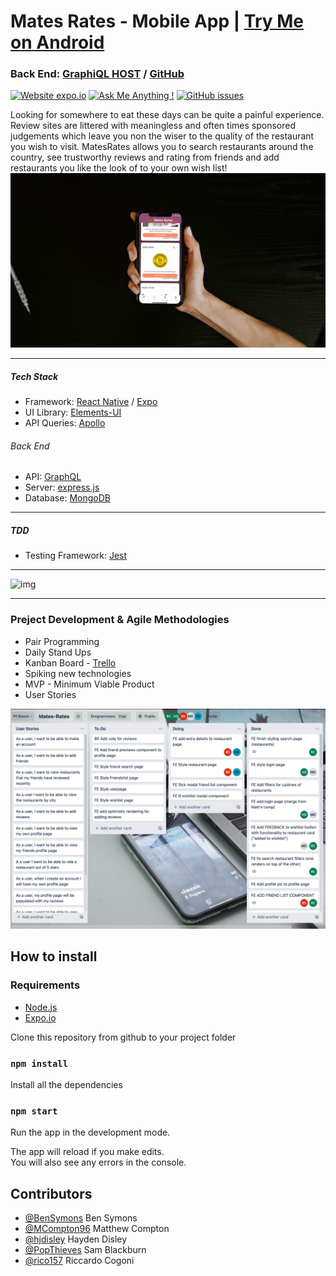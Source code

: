 # **Mates Rates - Mobile App** | [Try Me on Android](https://expo.io/@rico157/projects/MatesRates) 
### Back End: [GraphiQL HOST](https://matesrates.herokuapp.com/graphql) / [GitHub](https://github.com/rico157/BE-Mates-Rates-1)

[![Website expo.io](https://img.shields.io/website-up-down-green-red/http/shields.io.svg)](https://expo.io/@rico157/projects/MatesRates)
[![Ask Me Anything !](https://img.shields.io/badge/Ask%20me-anything-1abc9c.svg)](https://github.com/PopThieves/MatesRates)
[![GitHub issues](https://img.shields.io/github/issues/Naereen/StrapDown.js.svg)](https://github.com/PopThieves/MatesRates/issues/)


Looking for somewhere to eat these days can be quite a painful experience. Review sites are littered with meaningless and often times sponsored judgements which leave you non the wiser to the quality of the restaurant you wish to visit. MatesRates allows you to search restaurants around the country, see trustworthy reviews and rating from friends and add restaurants you like the look of to your own wish list!
   ![img](https://github.com/rico157/MatesRates/blob/dev/banner.jpg)

---
 
  ##### Tech Stack
* Framework: [React Native](https://reactjs.org/) / [Expo](https://reactjs.org/)
* UI Library: [Elements-UI](https://material-ui.com/)
* API Queries: [Apollo](https://www.apollographql.com/)


###### Back End
* API: [GraphQL](https://graphql.org/)
* Server: [express.js](https://expressjs.com/)
* Database: [MongoDB](cloud.mongodb.com) 


---
##### TDD 
* Testing Framework: [Jest](https://jestjs.io/) 
---
  
![img](https://github.com/PopThieves/MatesRates/blob/dev/main-screens.png)

---


### Preject Development & Agile Methodologies
* Pair Programming
* Daily Stand Ups
* Kanban Board - [Trello](https://www.trello.com)
* Spiking new technologies
* MVP - Minimum Viable Product
* User Stories


![trello](https://github.com/rico157/MatesRates/blob/dev/trello.png)



  

## How to install

### Requirements

* [Node.js](https://nodejs.org/)
* [Expo.io](https://expo.io/)

Clone this repository from github to your project folder


### `npm install`

Install all the dependencies


### `npm start`

Run the app in the development mode.<br />

The app will reload if you make edits.<br />
You will also see any errors in the console.




## Contributors

* [@BenSymons](https://github.com/BenSymons) Ben Symons 
* [@MCompton96](https://github.com/MCompton96) Matthew Compton 
* [@hjdisley](https://github.com/hjdisley) Hayden Disley 
* [@PopThieves](https://github.com/PopThieves) Sam Blackburn 
* [@rico157](https://github.com/rico157) Riccardo Cogoni 
